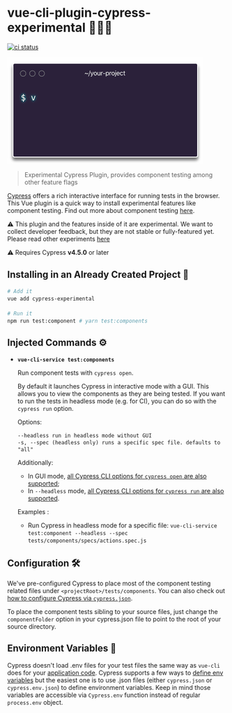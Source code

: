 # vue-cli-plugin-cypress-experimental 👩🏻‍🔬
[![ci status][ci image]][ci url]

<p align="left">
  <img src="./static/commands.gif" width="450px" alt="Terminal typing vue add cypress-experimental"/>
</p>

> Experimental Cypress Plugin, provides component testing among other feature flags


[Cypress](https://www.cypress.io/) offers a rich interactive interface for running tests in the browser. This Vue plugin is a quick way to install experimental features like component testing. Find out more about component testing [here](https://docs.cypress.io/guides/references/experiments.html).

⚠️ This plugin and the features inside of it are experimental. We want to collect developer feedback, but they are not stable or fully-featured yet. Please read other experiments [here](https://docs.cypress.io/guides/references/experiments.html)

⚠️ Requires Cypress **v4.5.0** or later

## Installing in an Already Created Project 💎

``` sh
# Add it
vue add cypress-experimental

# Run it
npm run test:component # yarn test:components
```

## Injected Commands ⚙️

- **`vue-cli-service test:components`**

  Run component tests with `cypress open`.

  By default it launches Cypress in interactive mode with a GUI. This allows you to view the components as they are being tested. If you want to run the tests in headless mode (e.g. for CI), you can do so with the `cypress run` option.

  Options:

  ```
  --headless run in headless mode without GUI
  -s, --spec (headless only) runs a specific spec file. defaults to "all"
  ```

  Additionally:

  - In GUI mode, [all Cypress CLI options for `cypress open` are also supported](https://docs.cypress.io/guides/guides/command-line.html#cypress-open);
  - In `--headless` mode, [all Cypress CLI options for `cypress run` are also supported](https://docs.cypress.io/guides/guides/command-line.html#cypress-run).

  Examples :
  - Run Cypress in headless mode for a specific file: `vue-cli-service test:component --headless --spec tests/components/specs/actions.spec.js`

## Configuration 🛠

We've pre-configured Cypress to place most of the component testing related files under `<projectRoot>/tests/components`. You can also check out [how to configure Cypress via `cypress.json`](https://docs.cypress.io/guides/references/configuration.html#Options).

To place the component tests sibling to your source files, just change the `componentFolder` option in your cypress.json file to point to the root of your source directory.

## Environment Variables 🌲

Cypress doesn't load .env files for your test files the same way as `vue-cli` does for your [application code](https://cli.vuejs.org/guide/mode-and-env.html#using-env-variables-in-client-side-code). Cypress supports a few ways to [define env variables](https://docs.cypress.io/guides/guides/environment-variables.html#) but the easiest one is to use .json files (either `cypress.json` or `cypress.env.json`) to define environment variables. Keep in mind those variables are accessible via `Cypress.env` function instead of regular `process.env` object.

[ci image]: https://github.com/JessicaSachs/vue-cli-plugin-cypress-experimental/workflows/ci/badge.svg?branch=master
[ci url]: https://github.com/JessicaSachs/vue-cli-plugin-cypress-experimental/actions
